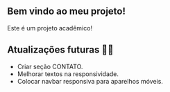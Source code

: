 ## Bem vindo ao meu projeto!
Este é um projeto acadêmico!

## Atualizações futuras 🍃🆕

- Criar seção CONTATO.
- Melhorar textos na responsividade.
- Colocar navbar responsiva para aparelhos móveis.